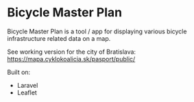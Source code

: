 # Bicycle Master Plan
Bicycle Master Plan is a tool / app for displaying various bicycle infrastructure related data on a map.

See working version for the city of Bratislava:
https://mapa.cyklokoalicia.sk/pasport/public/

Built on:
- Laravel
- Leaflet
